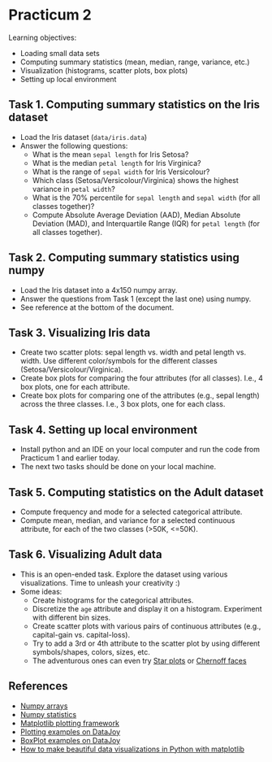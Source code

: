 Practicum 2
===========

Learning objectives:

  - Loading small data sets
  - Computing summary statistics (mean, median, range, variance, etc.)
  - Visualization (histograms, scatter plots, box plots)
  - Setting up local environment
  

## Task 1. Computing summary statistics on the Iris dataset
 
  - Load the Iris dataset (`data/iris.data`)
  - Answer the following questions:
    * What is the mean `sepal length` for Iris Setosa?
    * What is the median `petal length` for Iris Virginica?
    * What is the range of `sepal width` for Iris Versicolour?
    * Which class (Setosa/Versicolour/Virginica) shows the highest variance in `petal width`?
    * What is the 70% percentile for `sepal length` and `sepal width` (for all classes together)?
    * Compute Absolute Average Deviation (AAD), Median Absolute Deviation (MAD), and Interquartile Range (IQR) for `petal length` (for all classes together).
  
  
## Task 2. Computing summary statistics using numpy

  - Load the Iris dataset into a 4x150 numpy array.
  - Answer the questions from Task 1 (except the last one) using numpy.
  - See reference at the bottom of the document.


## Task 3. Visualizing Iris data

  - Create two scatter plots: sepal length vs. width and petal length vs. width. Use different color/symbols for the different classes (Setosa/Versicolour/Virginica).
  - Create box plots for comparing the four attributes (for all classes). I.e., 4 box plots, one for each attribute.
  - Create box plots for comparing one of the attributes (e.g., sepal length) across the three classes. I.e., 3 box plots, one for each class.


## Task 4. Setting up local environment

  - Install python and an IDE on your local computer and run the code from Practicum 1 and earlier today.
  - The next two tasks should be done on your local machine.
  

## Task 5. Computing statistics on the Adult dataset

  - Compute frequency and mode for a selected categorical attribute.
  - Compute mean, median, and variance for a selected continuous attribute, for each of the two classes (>50K, <=50K).
  

## Task 6. Visualizing Adult data

  - This is an open-ended task. Explore the dataset using various visualizations. Time to unleash your creativity :)
  - Some ideas:
    * Create histograms for the categorical attributes.
    * Discretize the `age` attribute and display it on a histogram. Experiment with different bin sizes.
    * Create scatter plots with various pairs of continuous attributes (e.g., capital-gain vs. capital-loss).
    * Try to add a 3rd or 4th attribute to the scatter plot by using different symbols/shapes, colors, sizes, etc.
    * The adventurous ones can even try [Star plots](http://matplotlib.org/examples/api/radar_chart.html) or [Chernoff faces](http://healthyalgorithms.com/2012/11/12/dataviz-in-python-chernoff-faces-with-matplotlib/)


## References

  - [Numpy arrays](http://docs.scipy.org/doc/numpy/reference/generated/numpy.array.html#numpy.array)
  - [Numpy statistics](http://docs.scipy.org/doc/numpy/reference/routines.statistics.html)
  - [Matplotlib plotting framework](http://matplotlib.org/api/pyplot_api.html)
  - [Plotting examples on DataJoy](https://www.getdatajoy.com/examples/549f08816e8e238a185a9056)
  - [BoxPlot examples on DataJoy](https://www.getdatajoy.com/examples/54ea09826e8e238a185a9068)
  - [How to make beautiful data visualizations in Python with matplotlib](http://www.randalolson.com/2014/06/28/how-to-make-beautiful-data-visualizations-in-python-with-matplotlib/)
    